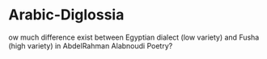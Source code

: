 # Arabic-Diglossia
ow much difference exist between Egyptian dialect (low variety) and Fusha (high variety) in AbdelRahman Alabnoudi Poetry?
